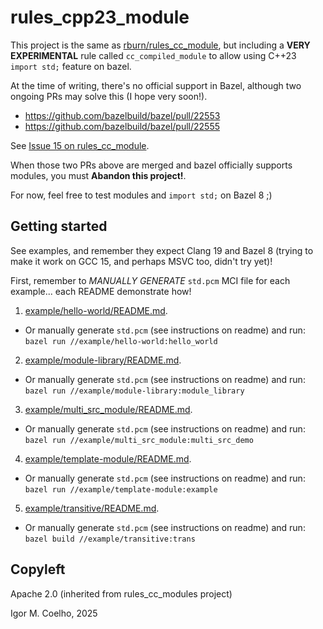 # rules_cpp23_module

This project is the same as [rburn/rules_cc_module](https://github.com/rnburn/rules_cc_module), but including a **VERY EXPERIMENTAL** rule called `cc_compiled_module` to allow using C++23 `import std;` feature on bazel.

At the time of writing, there's no official support in Bazel, although two ongoing PRs may solve this (I hope very soon!).

- https://github.com/bazelbuild/bazel/pull/22553
- https://github.com/bazelbuild/bazel/pull/22555

See [Issue 15 on rules_cc_module](https://github.com/rnburn/rules_cc_module/issues/15).

When those two PRs above are merged and bazel officially supports modules, you must **Abandon this project!**.

For now, feel free to test modules and `import std;` on Bazel 8  ;)

## Getting started

See examples, and remember they expect Clang 19 and Bazel 8 (trying to make it work on GCC 15, and perhaps MSVC too, didn't try yet)!

First, remember to *MANUALLY GENERATE* `std.pcm` MCI file for each example... each README demonstrate how!

1.  [example/hello-world/README.md](./example/hello-world/README.md).
   * Or manually generate `std.pcm` (see instructions on readme) and run: `bazel run //example/hello-world:hello_world`
2.  [example/module-library/README.md](./example/module-library/README.md).
   * Or manually generate `std.pcm` (see instructions on readme) and run: `bazel run //example/module-library:module_library`
3.  [example/multi_src_module/README.md](./example/multi_src_module/README.md).
   * Or manually generate `std.pcm` (see instructions on readme) and run: `bazel run //example/multi_src_module:multi_src_demo`
4.  [example/template-module/README.md](./example/template-module/README.md).
   * Or manually generate `std.pcm` (see instructions on readme) and run: `bazel run //example/template-module:example`
5.  [example/transitive/README.md](./example/transitive/README.md).
   * Or manually generate `std.pcm` (see instructions on readme) and run: `bazel build //example/transitive:trans`


## Copyleft

Apache 2.0 (inherited from rules_cc_modules project)

Igor M. Coelho, 2025